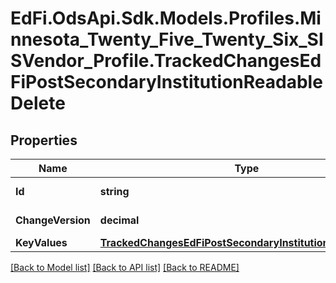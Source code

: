 # EdFi.OdsApi.Sdk.Models.Profiles.Minnesota_Twenty_Five_Twenty_Six_SISVendor_Profile.TrackedChangesEdFiPostSecondaryInstitutionReadableDelete

## Properties

Name | Type | Description | Notes
------------ | ------------- | ------------- | -------------
**Id** | **string** | Resource identifier | [optional] 
**ChangeVersion** | **decimal** | Change version | [optional] 
**KeyValues** | [**TrackedChangesEdFiPostSecondaryInstitutionReadableKey**](TrackedChangesEdFiPostSecondaryInstitutionReadableKey.md) |  | [optional] 

[[Back to Model list]](../README.md#documentation-for-models) [[Back to API list]](../README.md#documentation-for-api-endpoints) [[Back to README]](../README.md)


